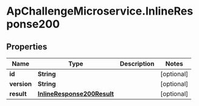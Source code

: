 # ApChallengeMicroservice.InlineResponse200

## Properties
Name | Type | Description | Notes
------------ | ------------- | ------------- | -------------
**id** | **String** |  | [optional] 
**version** | **String** |  | [optional] 
**result** | [**InlineResponse200Result**](InlineResponse200Result.md) |  | [optional] 


